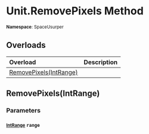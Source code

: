 # Unit.RemovePixels Method

<small>**Namespace**: SpaceUsurper</small>

## Overloads

<div markdown="1" class="member-table">

| Overload | Description |
| :------- | ----------- |
| [RemovePixels(IntRange)](#IntRange_) |  | 

</div>

## RemovePixels(IntRange)
### Parameters
#### <small>[IntRange](../IntRange.md)</small> `range`

